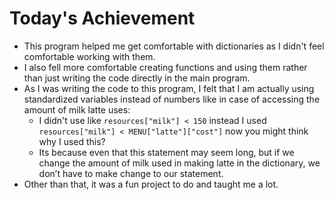 # Today's Achievement
- This program helped me get comfortable with dictionaries as I didn't feel comfortable working with them.
- I also fell more comfortable creating functions and using them rather than just writing the code directly in the main program.
- As I was writing the code to this program, I felt that I am actually using standardized variables instead of numbers like in case of accessing the amount of milk latte uses:
    - I didn't use like `resources["milk"] < 150` instead I used `resources["milk"] < MENU["latte"]["cost"]` now you might think why I used this?
    - Its because even that this statement may seem long, but if we change the amount of milk used in making latte in the dictionary, we don’t have to make change to our statement.
- Other than that, it was a fun project to do and taught me a lot.